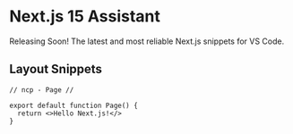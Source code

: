 # Next.js 15 Assistant

Releasing Soon! The latest and most reliable Next.js snippets for VS Code.

## Layout Snippets

```tsx
// ncp - Page //

export default function Page() {
  return <>Hello Next.js!</>
}
```
